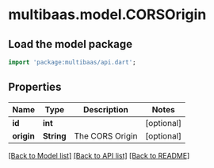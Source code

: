 # multibaas.model.CORSOrigin

## Load the model package
```dart
import 'package:multibaas/api.dart';
```

## Properties
Name | Type | Description | Notes
------------ | ------------- | ------------- | -------------
**id** | **int** |  | [optional] 
**origin** | **String** | The CORS Origin | [optional] 

[[Back to Model list]](../README.md#documentation-for-models) [[Back to API list]](../README.md#documentation-for-api-endpoints) [[Back to README]](../README.md)



